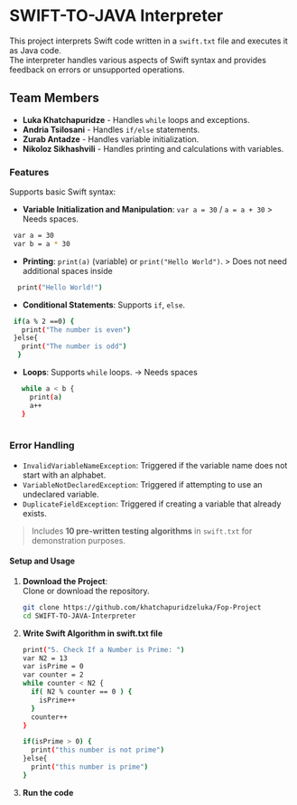 # **SWIFT-TO-JAVA Interpreter**

This project interprets Swift code written in a `swift.txt` file and executes it as Java code.  
The interpreter handles various aspects of Swift syntax and provides feedback on errors or unsupported operations.

## **Team Members**
- **Luka Khatchapuridze** - Handles `while` loops and exceptions.
- **Andria Tsilosani** - Handles `if/else` statements.
- **Zurab Antadze** - Handles variable initialization.
- **Nikoloz Sikhashvili** - Handles printing and calculations with variables.

### **Features**
Supports basic Swift syntax:
- **Variable Initialization and Manipulation**: `var a = 30` / `a = a + 30` > Needs spaces.
 ```bash
  var a = 30
  var b = a * 30
```
- **Printing**: `print(a)` (variable) or `print("Hello World")`. > Does not need additional spaces inside
```bash
  print("Hello World!")
```
- **Conditional Statements**: Supports `if`, `else`.
```bash
 if(a % 2 ==0) {
   print("The number is even")
 }else{
   print("The number is odd")
  }
```
- **Loops**: Supports `while` loops. -> Needs spaces
```bash
   while a < b {
     print(a)
     a++
   }
  
  ```

### **Error Handling**
- `InvalidVariableNameException`: Triggered if the variable name does not start with an alphabet.
- `VariableNotDeclaredException`: Triggered if attempting to use an undeclared variable.
- `DuplicateFieldException`: Triggered if creating a variable that already exists.

> Includes **10 pre-written testing algorithms** in `swift.txt` for demonstration purposes.

#### **Setup and Usage**
1. **Download the Project**:  
   Clone or download the repository.
   ```bash
   git clone https://github.com/khatchapuridzeluka/Fop-Project
   cd SWIFT-TO-JAVA-Interpreter
2. **Write Swift Algorithm in swift.txt file**
   ```bash
   print("5. Check If a Number is Prime: ")
   var N2 = 13
   var isPrime = 0
   var counter = 2
   while counter < N2 {
     if( N2 % counter == 0 ) {
       isPrime++
     }
     counter++
   }
   
   if(isPrime > 0) {
     print("this number is not prime")
   }else{
     print("this number is prime")
   }

3. **Run the code**
